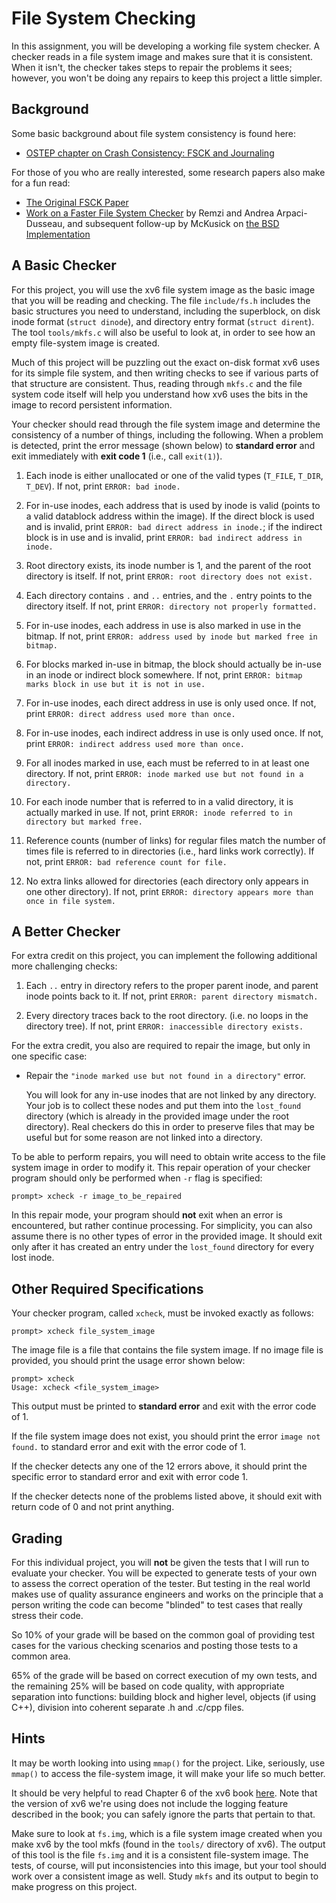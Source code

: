 
# File System Checking

In this assignment, you will be developing a working file system checker. A
checker reads in a file system image and makes sure that it is
consistent. When it isn't, the checker takes steps to repair the problems it
sees; however, you won't be doing any repairs to keep this project a little
simpler.

## Background

Some basic background about file system consistency is found here:

- [OSTEP chapter on Crash Consistency: FSCK and Journaling](http://pages.cs.wisc.edu/~remzi/OSTEP/file-journaling.pdf)

For those of you who are really interested, some research papers also make for
a fun read:

- [The Original FSCK Paper](https://docs.freebsd.org/44doc/smm/03.fsck/paper.pdf)
- [Work on a Faster File System Checker](http://research.cs.wisc.edu/wind/Publications/ffsck-fast13.pdf) by Remzi and Andrea Arpaci-Dusseau, and subsequent follow-up by McKusick on [the BSD Implementation](https://www.usenix.org/system/files/login/articles/05a_mckusick_020-023_online.pdf)


## A Basic Checker

For this project, you will use the xv6 file system image as the basic image
that you will be reading and checking. The file `include/fs.h` includes the
basic structures you need to understand, including the superblock, on disk
inode format (`struct dinode`), and directory entry format (`struct
dirent`). The tool `tools/mkfs.c` will also be useful to look at, in order to
see how an empty file-system image is created.

Much of this project will be puzzling out the exact on-disk format xv6 uses
for its simple file system, and then writing checks to see if various parts of
that structure are consistent. Thus, reading through `mkfs.c` and the file
system code itself will help you understand how xv6 uses the bits in the image
to record persistent information.

Your checker should read through the file system image and determine the
consistency of a number of things, including the following. When a problem is
detected, print the error message (shown below) to **standard error** and
exit immediately with **exit code 1** (i.e., call `exit(1)`).

1. Each inode is either unallocated or one of the valid types (`T_FILE`, `T_DIR`,
`T_DEV`). If not, print `ERROR: bad inode.`

1. For in-use inodes, each address that is used by inode is valid (points to a
valid datablock address within the image). If the direct block is used and is
invalid, print `ERROR: bad direct address in inode.`; if the indirect block is
in use and is invalid, print `ERROR: bad indirect address in inode.`

1. Root directory exists, its inode number is 1, and the parent of the root
directory is itself. If not, print `ERROR: root directory does not exist.`

1. Each directory contains `.` and `..` entries, and the `.` entry points to the
directory itself. If not, print `ERROR: directory not properly formatted.`

1. For in-use inodes, each address in use is also marked in use in the
  bitmap. If not, print `ERROR: address used by inode but marked free in bitmap.`

1. For blocks marked in-use in bitmap, the block should actually be in-use in
an inode or indirect block somewhere. If not, print `ERROR: bitmap marks block in use but it is not in use.`

1. For in-use inodes, each direct address in use is only used once. If not,
  print `ERROR: direct address used more than once.`

1. For in-use inodes, each indirect address in use is only used once. If not,
  print `ERROR: indirect address used more than once.`

1. For all inodes marked in use, each must be referred to in at least one directory.
  If not, print `ERROR: inode marked use but not found in a directory.`

1. For each inode number that is referred to in a valid directory, it is actually
  marked in use. If not, print `ERROR: inode referred to in directory but marked free.`

1. Reference counts (number of links) for regular files match the number of times
  file is referred to in directories (i.e., hard links work correctly).
  If not, print `ERROR: bad reference count for file.`

1. No extra links allowed for directories (each directory only appears in one
  other directory). If not, print `ERROR: directory appears more than once in file system.`

## A Better Checker

For extra credit on this project, you can implement the following additional more challenging checks:

1. Each `..` entry in directory refers to the proper parent inode, and parent inode
points back to it. If not, print `ERROR: parent directory mismatch.`

1. Every directory traces back to the root directory. (i.e. no loops in the
directory tree). If not, print `ERROR: inaccessible directory exists.`

For the extra credit, you also are required to repair the image, but only in one specific case:

- Repair the `"inode marked use but not found in a directory"` error.

    You will look for any in-use inodes that
are not linked by any directory. Your job is to collect these nodes and put
them into the `lost_found` directory (which is already in the provided image
under the root directory). Real checkers do this in order to preserve files
that may be useful but for some reason are not linked into a directory.

To be able to perform repairs, you will need to obtain write access to the file system image in
order to modify it. This repair operation of your checker program should only
be performed when `-r` flag is specified:

```
prompt> xcheck -r image_to_be_repaired
```

In this repair mode, your program should **not** exit when an error is
encountered, but rather continue processing. For simplicity, you can also
assume there is no other types of error in the provided image. It should exit
only after it has created an entry under the `lost_found` directory for every
lost inode.

## Other Required Specifications

Your checker program, called `xcheck`, must be invoked exactly as follows:

```
prompt> xcheck file_system_image
```

The image file is a file that contains the file system image. If no image file
is provided, you should print the usage error shown below:
```
prompt> xcheck
Usage: xcheck <file_system_image>
```
This output must be printed to **standard error** and exit with the error code of 1.

If the file system image does not exist, you should print the error `image not
found.` to standard error and exit with the error code of 1.

If the checker detects any one of the 12 errors above, it should print the
specific error to standard error and exit with error code 1.

If the checker detects none of the problems listed above, it should exit with
return code of 0 and not print anything.

## Grading

For this individual project, you will **not** be given the tests that I will run to evaluate your checker.  You will be expected to generate tests of your own to assess the correct operation of the tester.  But testing in the real world makes use of quality assurance engineers and works on the principle that a person writing the code can become "blinded" to test cases that really stress their code.

So 10% of your grade will be based on the common goal of providing test cases for the various checking scenarios and posting those tests to a common area.

65% of the grade will be based on correct execution of my own tests, and the remaining 25% will be based on code quality, with appropriate separation into functions: building block and higher level, objects (if using C++), division into coherent separate .h and .c/cpp files.

## Hints

It may be worth looking into using `mmap()` for the project. Like, seriously,
use `mmap()` to access the file-system image, it will make your life so much
better.

It should be very helpful to read Chapter 6 of the xv6 book
[here](https://pdos.csail.mit.edu/6.828/2014/xv6/book-rev8.pdf). Note
that the version of xv6 we're using does not include the logging feature
described in the book; you can safely ignore the parts that pertain to that.

Make sure to look at `fs.img`, which is a file system image created when you
make xv6 by the tool mkfs (found in the `tools/` directory of xv6). The output
of this tool is the file `fs.img` and it is a consistent file-system image. The
tests, of course, will put inconsistencies into this image, but your tool
should work over a consistent image as well. Study `mkfs` and its output to
begin to make progress on this project.
